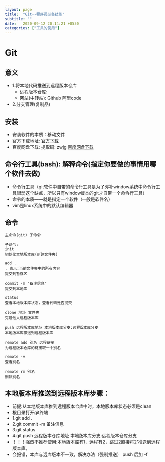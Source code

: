 ```yaml
---
layout: page
title:  "Git--程序员必备技能"
subtitle: ""
date:   2020-09-12 20:14:21 +0530
categories: ["工具的使用"]
---
```


# Git

## 意义
- 1.将本地代码推送到远程版本仓库
    - 远程版本仓库:
    - 网站(中转站): Github 阿里code
- 2.分支管理(复制品)

## 安装
- 安装软件的本质：移动文件
- 官方下载地址: <a href="https://git-scm.com/downloads" target="_blank">官方下载</a>
- 百度网盘下载: 提取码: zwjg <a href="https://pan.baidu.com/s/1WNb6Mle4m4eu_jOb99VYRQ" target="_blank">百度网盘下载</a>


## 命令行工具(bash): 解释命令(指定你要做的事情用哪个软件去做)
 - 命令行工具（git软件中自带的命令行工具是为了弥补window系统中命令行工具很弱这个缺点，所以只有window版本的git才自带一个命令行工具）
- 命令的本质——就是指定一个软件（一般是软件名）
- vim是linux系统中的默认编辑器

## 命令

    主命令(git) 子命令

	子命令:
	init 
	初始化本地版本库(新建文件夹)

	add . 
	. 表示:当前文件夹中的所有内容
	提交到暂存区

	commit -m "备注信息"    
	提交到本地库

	status 
	查看本地版本库状态，查看代码是否提交

	clone 地址 文件夹 
	克隆他人远程版本库

	push 远程版本库地址 本地版本库分支:远程版本库分支
	本地版本库推送到远程版本库

	remote add 别名 远程链接
	为远程版本仓库的链接取一个别名

	remote -v
	查看别名
	
	remote rm 别名
	删除别名

## 本地版本库推送到远程版本库步骤：
- 前提:从本地版本库推到远程版本仓库中时，本地版本库状态必须是clean
- 根目录打开git终端
- 1.git add .
- 2.git commit -m 备注信息
- 3.git status 
- 4.git push 远程版本仓库地址 本地版本库分支:远程版本仓库分支
- ！！！强烈不推荐使用:本地版本库有1，远程有2，跳过2直接将2'推送到远程版本库，
 - 会报错，本库与远库版本不一致，解决办法（强制推送） push 后加 -f